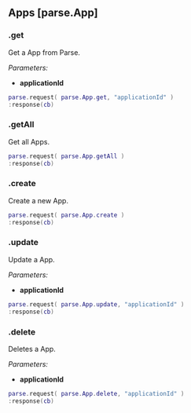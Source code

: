 ## Apps [parse.App]

### .get

Get a App from Parse.

*Parameters:*

* __applicationId__

```lua
parse.request( parse.App.get, "applicationId" )
:response(cb)
```

### .getAll

Get all Apps.

```lua
parse.request( parse.App.getAll )
:response(cb)
```

### .create

Create a new App.

```lua
parse.request( parse.App.create )
:response(cb)
```

### .update

Update a App.

*Parameters:*

* __applicationId__

```lua
parse.request( parse.App.update, "applicationId" )
:response(cb)
```

### .delete

Deletes a App.

*Parameters:*

* __applicationId__

```lua
parse.request( parse.App.delete, "applicationId" )
:response(cb)
```
